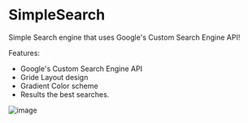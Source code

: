 # SimpleSearch
Simple Search engine that uses Google's Custom Search Engine API!


Features:
- Google's Custom Search Engine API
- Gride Layout design
- Gradient Color scheme
- Results the best searches.


![image](https://user-images.githubusercontent.com/105945687/209005130-18d7ea91-1efe-4b70-857e-1913b58292ef.png)
